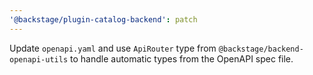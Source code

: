 ```yaml
---
'@backstage/plugin-catalog-backend': patch
---
```


Update `openapi.yaml` and use `ApiRouter` type from `@backstage/backend-openapi-utils` to handle automatic types from the OpenAPI spec file.
